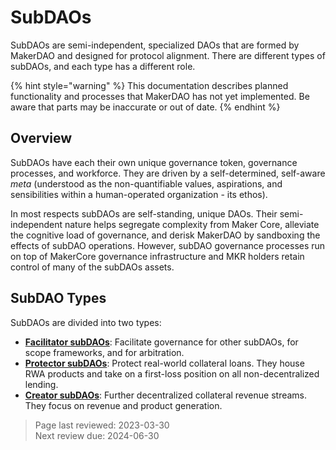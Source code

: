 # SubDAOs

SubDAOs are semi-independent, specialized DAOs that are formed by MakerDAO and designed for protocol alignment. There are different types of subDAOs, and each type has a different role. 

{% hint style="warning" %}
This documentation describes planned functionality and processes that MakerDAO has not yet implemented. Be aware that parts may be inaccurate or out of date.
{% endhint %}

## Overview

SubDAOs have each their own unique governance token, governance processes, and workforce. They are driven by a self-determined, self-aware *meta* (understood as the non-quantifiable values, aspirations, and sensibilities within a human-operated organization - its ethos). 

In most respects subDAOs are self-standing, unique DAOs. Their semi-independent nature helps segregate complexity from Maker Core, alleviate the cognitive load of governance, and derisk MakerDAO by sandboxing the effects of subDAO operations. However, subDAO governance processes run on top of MakerCore governance infrastructure and MKR holders retain control of many of the subDAOs assets.

## SubDAO Types

SubDAOs are divided into two types:

- **[Facilitator subDAOs](facilitator.md)**: Facilitate governance for other subDAOs, for scope frameworks, and for arbitration.
- **[Protector subDAOs](protector.md)**: Protect real-world collateral loans. They house RWA products and take on a first-loss position on all non-decentralized lending.
- **[Creator subDAOs](creator.md)**: Further decentralized collateral revenue streams. They focus on revenue and product generation.

>Page last reviewed: 2023-03-30    
>Next review due: 2024-06-30    


